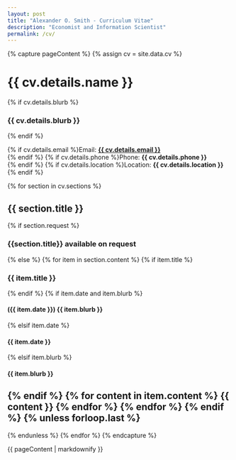 ```yaml
---
layout: post
title: "Alexander O. Smith - Curriculum Vitae"
description: "Economist and Information Scientist"
permalink: /cv/
---
```


{% capture pageContent %}
{% assign cv = site.data.cv %}
# {{ cv.details.name }}
{% if cv.details.blurb %}
### {{ cv.details.blurb }}
{% endif %}

{% if cv.details.email %}Email: **<a href="mailto:{{ cv.details.email }}">{{ cv.details.email }}</a>**<br />
{% endif %}
{% if cv.details.phone %}Phone: **{{ cv.details.phone }}**<br />{% endif %}
{% if cv.details.location %}Location: **{{ cv.details.location }}**<br />{% endif %}

{% for section in cv.sections %}
## {{ section.title }}
{% if section.request %}
### {{section.title}} available on request
{% else %}
{% for item in section.content %}
{% if item.title %}
### {{ item.title }}
{% endif %}
{% if item.date and item.blurb %}
#### ({{ item.date }}) {{ item.blurb }}
{% elsif item.date %}
#### {{ item.date }}
{% elsif item.blurb %}
#### {{ item.blurb }}
{% endif %}
{% for content in item.content %}
{{ content }}
{% endfor %}
{% endfor %}
{% endif %}
{% unless forloop.last %}
---
{% endunless %}
{% endfor %}
{% endcapture %}

{{ pageContent | markdownify }}

</div>

